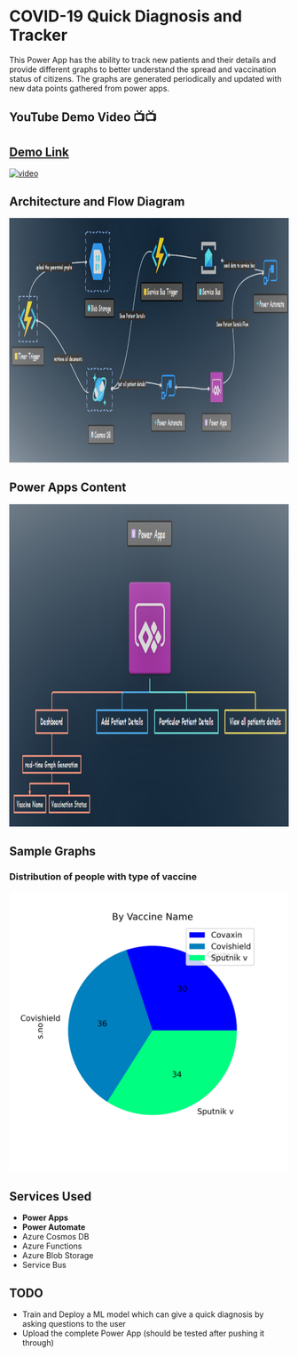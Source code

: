 # COVID-19 Quick Diagnosis and Tracker
This Power App has the ability to track new patients and their details and provide different graphs to better understand the spread and vaccination status of citizens.
The graphs are generated periodically and updated with new data points gathered from power apps.

## YouTube Demo Video 📺📺
## [Demo Link](https://youtu.be/UaQile-Ek7E)

<a href="https://youtu.be/UaQile-Ek7E">
  <img src="https://img.youtube.com/vi/UaQile-Ek7E/hqdefault.jpg" width="600" alt="video">
</a>

## Architecture and Flow Diagram

<img src="https://github.com/Santhoshkumard11/covid-19-quick-diagnosis-and-tracker/blob/main/images/architecture-diagram.png" height="440" width="1000" alt="architecture diagram">

## Power Apps Content
<img src="https://github.com/Santhoshkumard11/covid-19-quick-diagnosis-and-tracker/blob/main/images/details.png" height="580" alt="Content">



## Sample Graphs
### Distribution of people with type of vaccine
<img src="https://github.com/Santhoshkumard11/covid-19-quick-diagnosis-and-tracker/blob/main/images/sample_graph.jpeg" alt="graph">


## Services Used
- __Power Apps__
- __Power Automate__
- Azure Cosmos DB
- Azure Functions
- Azure Blob Storage
- Service Bus

## TODO
- Train and Deploy a ML model which can give a quick diagnosis by asking questions to the user
- Upload the complete Power App (should be tested after pushing it through)